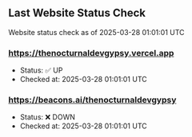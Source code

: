 ## Last Website Status Check

<!-- GitHub Action will update the section below -->
Website status check as of 2025-03-28 01:01:01 UTC

### https://thenocturnaldevgypsy.vercel.app
- Status: ✅ UP
- Checked at: 2025-03-28 01:01:01 UTC

### https://beacons.ai/thenocturnaldevgypsy
- Status: ❌ DOWN
- Checked at: 2025-03-28 01:01:01 UTC


<!-- End of GitHub Action update section -->
